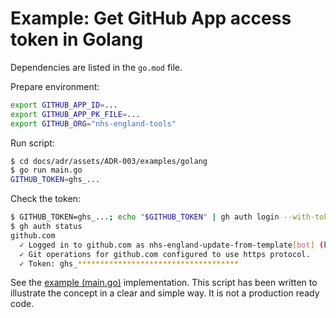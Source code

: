 # Example: Get GitHub App access token in Golang

Dependencies are listed in the `go.mod` file.

Prepare environment:

```bash
export GITHUB_APP_ID=...
export GITHUB_APP_PK_FILE=...
export GITHUB_ORG="nhs-england-tools"
```

Run script:

```bash
$ cd docs/adr/assets/ADR-003/examples/golang
$ go run main.go
GITHUB_TOKEN=ghs_...
```

Check the token:

```bash
$ GITHUB_TOKEN=ghs_...; echo "$GITHUB_TOKEN" | gh auth login --with-token
$ gh auth status
github.com
  ✓ Logged in to github.com as nhs-england-update-from-template[bot] (keyring)
  ✓ Git operations for github.com configured to use https protocol.
  ✓ Token: ghs_************************************
```

See the [example (main.go)](./main.go) implementation. This script has been written to illustrate the concept in a clear and simple way. It is not a production ready code.
